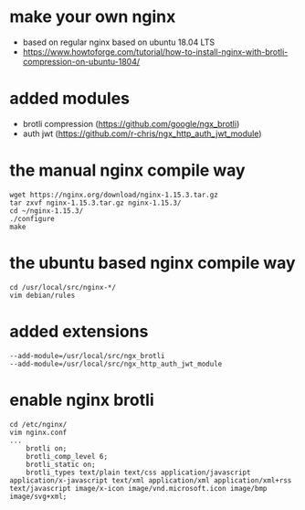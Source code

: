 # make your own nginx
- based on regular nginx based on ubuntu 18.04 LTS
- https://www.howtoforge.com/tutorial/how-to-install-nginx-with-brotli-compression-on-ubuntu-1804/

# added modules
- brotli compression (https://github.com/google/ngx_brotli)
- auth jwt (https://github.com/r-chris/ngx_http_auth_jwt_module)


# the manual nginx compile way
```
wget https://nginx.org/download/nginx-1.15.3.tar.gz
tar zxvf nginx-1.15.3.tar.gz nginx-1.15.3/
cd ~/nginx-1.15.3/
./configure
make
```

# the ubuntu based nginx compile way
```
cd /usr/local/src/nginx-*/
vim debian/rules
```

# added extensions
```
--add-module=/usr/local/src/ngx_brotli
--add-module=/usr/local/src/ngx_http_auth_jwt_module
```

# enable nginx brotli
```
cd /etc/nginx/
vim nginx.conf
...
    brotli on;
    brotli_comp_level 6;
    brotli_static on;
    brotli_types text/plain text/css application/javascript application/x-javascript text/xml application/xml application/xml+rss text/javascript image/x-icon image/vnd.microsoft.icon image/bmp image/svg+xml;
```
